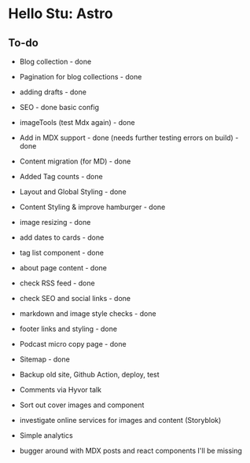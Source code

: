# Hello Stu: Astro

## To-do

- Blog collection - done
- Pagination for blog collections - done
- adding drafts - done
- SEO - done basic config
- imageTools (test Mdx again) - done
- Add in MDX support - done (needs further testing errors on build) - done
- Content migration (for MD) - done
- Added Tag counts - done
- Layout and Global Styling - done
- Content Styling & improve hamburger - done
- image resizing - done
- add dates to cards - done
- tag list component - done
- about page content - done
- check RSS feed - done
- check SEO and social links - done
- markdown and image style checks - done
- footer links and styling - done
- Podcast micro copy page - done
- Sitemap - done

- Backup old site, Github Action, deploy, test

- Comments via Hyvor talk
- Sort out cover images and component
- investigate online services for images and content (Storyblok)

- Simple analytics
- bugger around with MDX posts and react components I'll be missing
